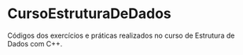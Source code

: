 # CursoEstruturaDeDados
Códigos dos exercícios e práticas realizados no curso de Estrutura de Dados com C++.
